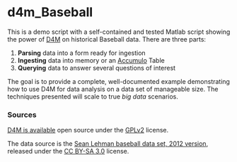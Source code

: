 d4m_Baseball
============
This is a demo script with a self-contained and tested Matlab script showing the power of [D4M](http://www.mit.edu/~kepner/D4M/) on historical Baseball data.  There are three parts:

1. **Parsing** data into a form ready for ingestion
2. **Ingesting** data into memory or an [Accumulo](http://accumulo.apache.org/) Table
3. **Querying** data to answer several questions of interest

The goal is to provide a complete, well-documented example demonstrating how to use D4M for data analysis on a data set of manageable size.  The techniques presented will scale to true *big data* scenarios.

### Sources ###
[D4M is available](http://www.mit.edu/~kepner/D4M/gpl.html) open source under the [GPLv2](http://www.gnu.org/licenses/gpl-2.0.html) license.

The data source is the [Sean Lehman baseball data set, 2012 version](http://seanlahman.com/files/database/lahman2012-csv.zip), released under the [CC BY-SA 3.0](http://creativecommons.org/licenses/by-sa/3.0/) license.

